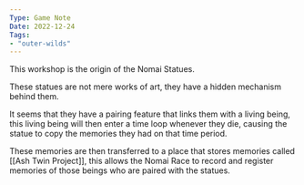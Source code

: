 ```yaml
---
Type: Game Note
Date: 2022-12-24
Tags:
- "outer-wilds"
---
```

This workshop is the origin of the Nomai Statues.

These statues are not mere works of art, they have a hidden mechanism behind them.

It seems that they have a pairing feature that links them with a living being, this living being will then enter a time loop whenever they die, causing the statue to copy the memories they had on that time period.

These memories are then transferred to a place that stores memories called [[Ash Twin Project]], this allows the Nomai Race to record and register memories of those beings who are paired with the statues.